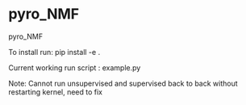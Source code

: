 # pyro_NMF
pyro_NMF

To install run: pip install -e .


Current working run script : example.py


Note: Cannot run unsupervised and supervised back to back without restarting kernel, need to fix